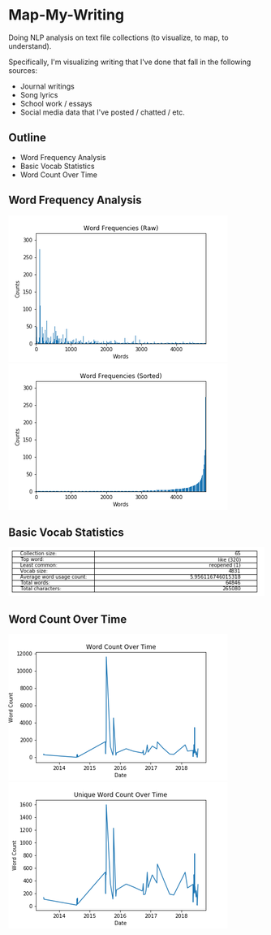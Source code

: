 # Map-My-Writing
Doing NLP analysis on text file collections (to visualize, to map, to understand).

Specifically, I'm visualizing writing that I've done that fall in the following sources:

- Journal writings
- Song lyrics
- School work / essays
- Social media data that I've posted / chatted / etc. 

## Outline
- Word Frequency Analysis
- Basic Vocab Statistics 
- Word Count Over Time

## Word Frequency Analysis
![](visualizations/word_freq_bar_raw.png)
![](visualizations/word_freq_bar_sorted.png)

## Basic Vocab Statistics 
![](visualizations/basic_stats_table.png)

## Word Count Over Time
![](visualizations/word_count_by_time.png)
![](visualizations/unique_word_count_by_time.png)
